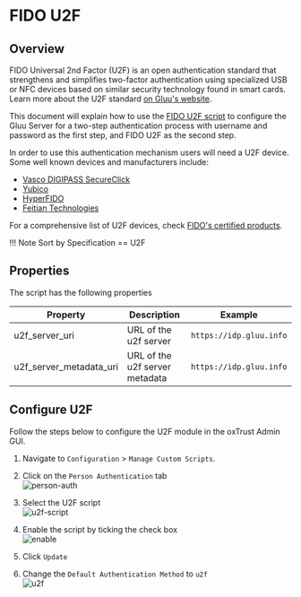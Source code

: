 # FIDO U2F

## Overview
FIDO Universal 2nd Factor (U2F) is an open authentication standard that strengthens and simplifies two-factor authentication using specialized USB or NFC devices based on similar security technology found in smart cards. Learn more about the U2F standard [on Gluu's website](https://www.gluu.org/resources/documents/standards/fido-u2f/).

This document will explain how to use the [FIDO U2F script](https://github.com/GluuFederation/oxAuth/blob/master/Server/integrations/u2f/U2fExternalAuthenticator.py) to configure the Gluu Server for a two-step authentication process with username and password as the first step, and FIDO U2F as the second step.

In order to use this authentication mechanism users will need a U2F device. Some well known devices and manufacturers include:           
- [Vasco DIGIPASS SecureClick](https://www.vasco.com/products/two-factor-authenticators/hardware/one-button/digipass-secureclick.html)      
- [Yubico](https://www.yubico.com/)      
- [HyperFIDO](http://hyperfido.com/)       
- [Feitian Technologies](http://www.ftsafe.com/)      

For a comprehensive list of U2F devices, check [FIDO's certified products](https://fidoalliance.org/certification/fido-certified-products/). 

!!! Note
    Sort by Specification == U2F

## Properties
The script has the following properties

|	Property	|	Description		|	Example	|
|-----------------------|-------------------------------|---------------|
|u2f_server_uri		|URL of the u2f server		|`https://idp.gluu.info`|
|u2f_server_metadata_uri|URL of the u2f server metadata|`https://idp.gluu.info`|

## Configure U2F

Follow the steps below to configure the U2F module in the oxTrust Admin GUI.

1. Navigate to `Configuration` > `Manage Custom Scripts`.    

2. Click on the `Person Authentication` tab       
![person-auth](../img/admin-guide/multi-factor/person-auth.png)

3. Select the U2F script       
![u2f-script](../img/admin-guide/multi-factor/u2f-script.png)

4. Enable the script by ticking the check box       
![enable](../img/admin-guide/enable.png)

5. Click `Update`

6. Change the `Default Authentication Method` to `u2f`       
![u2f](../img/admin-guide/multi-factor/u2f.png)
